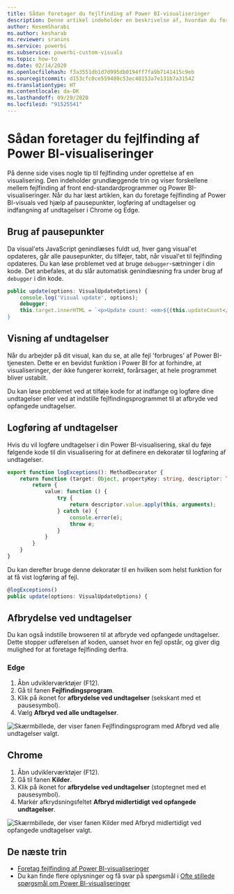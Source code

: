 ```yaml
---
title: Sådan foretager du fejlfinding af Power BI-visualiseringer
description: Denne artikel indeholder en beskrivelse af, hvordan du foretager fejlfinding af Power BI-visualiseringer.
author: KesemSharabi
ms.author: kesharab
ms.reviewer: sranins
ms.service: powerbi
ms.subservice: powerbi-custom-visuals
ms.topic: how-to
ms.date: 02/14/2020
ms.openlocfilehash: f3a3551db1d7d995db0194ff7fa9b7141415c9eb
ms.sourcegitcommit: d153cfc0ce559480c53ec48153a7e131b7a31542
ms.translationtype: HT
ms.contentlocale: da-DK
ms.lasthandoff: 09/29/2020
ms.locfileid: "91525541"
---
```

# <a name="how-to-debug-power-bi-visuals"></a>Sådan foretager du fejlfinding af Power BI-visualiseringer

På denne side vises nogle tip til fejlfinding under oprettelse af en visualisering. Den indeholder grundlæggende trin og viser forskellene mellem fejlfinding af front end-standardprogrammer og Power BI-visualiseringer.
Når du har læst artiklen, kan du foretage fejlfinding af Power BI-visuals ved hjælp af pausepunkter, logføring af undtagelser og indfangning af undtagelser i Chrome og Edge.

## <a name="using-breakpoints"></a>Brug af pausepunkter

Da visual'ets JavaScript genindlæses fuldt ud, hver gang visual'et opdateres, går alle pausepunkter, du tilføjer, tabt, når visual'et til fejlfinding opdateres. Du kan løse problemet ved at bruge `debugger`-sætninger i din kode. Det anbefales, at du slår automatisk genindlæsning fra under brug af `debugger` i din kode.

```typescript
public update(options: VisualUpdateOptions) {
    console.log('Visual update', options);
    debugger;
    this.target.innerHTML = `<p>Update count: <em>${(this.updateCount</em></p>`;
}
```


## <a name="showing-exceptions"></a>Visning af undtagelser

Når du arbejder på dit visual, kan du se, at alle fejl 'forbruges' af Power BI-tjenesten. Dette er en bevidst funktion i Power BI for at forhindre, at visualiseringer, der ikke fungerer korrekt, forårsager, at hele programmet bliver ustabilt.

Du kan løse problemet ved at tilføje kode for at indfange og logføre dine undtagelser eller ved at indstille fejlfindingsprogrammet til at afbryde ved opfangede undtagelser.


## <a name="log-exceptions"></a>Logføring af undtagelser

Hvis du vil logføre undtagelser i din Power BI-visualisering, skal du føje følgende kode til din visualisering for at definere en dekoratør til logføring af undtagelser.

```typescript
export function logExceptions(): MethodDecorator {
    return function (target: Object, propertyKey: string, descriptor: TypedPropertyDescriptor<any>): TypedPropertyDescriptor<any> {
        return {
            value: function () {
                try {
                    return descriptor.value.apply(this, arguments);
                } catch (e) {
                    console.error(e);
                    throw e;
                }
            }
        }
    }
}
```
Du kan derefter bruge denne dekoratør til en hvilken som helst funktion for at få vist logføring af fejl.

```typescript
@logExceptions()
public update(options: VisualUpdateOptions) {
```

## <a name="break-on-exceptions"></a>Afbrydelse ved undtagelser

Du kan også indstille browseren til at afbryde ved opfangede undtagelser. Dette stopper udførelsen af koden, uanset hvor en fejl opstår, og giver dig mulighed for at foretage fejlfinding derfra.

### <a name="edge"></a>Edge

1. Åbn udviklerværktøjer (F12).
2. Gå til fanen **Fejlfindingsprogram**.
3. Klik på ikonet for **afbrydelse ved undtagelser** (sekskant med et pausesymbol).
4. Vælg **Afbryd ved alle undtagelser**.

![Skærmbillede, der viser fanen Fejlfindingsprogram med Afbryd ved alle undtagelser valgt.](media/visuals-how-to-debug/how-to-debug-edge.png)

## <a name="chrome"></a>Chrome

1. Åbn udviklerværktøjer (F12).
2. Gå til fanen **Kilder**.
3. Klik på ikonet for **afbrydelse ved undtagelser** (stoptegnet med et pausesymbol).
4. Markér afkrydsningsfeltet **Afbryd midlertidigt ved opfangede undtagelser**.

![Skærmbillede, der viser fanen Kilder med Afbryd midlertidigt ved opfangede undtagelser valgt.](media/visuals-how-to-debug/how-to-debug-chrome.png)

## <a name="next-steps"></a>De næste trin
* [Foretag fejlfinding af Power BI-visualiseringer](power-bi-custom-visuals-troubleshoot.md)
* Du kan finde flere oplysninger og få svar på spørgsmål i [Ofte stillede spørgsmål om Power BI-visualiseringer](power-bi-custom-visuals-faq.md#organizational-power-bi-visuals)
